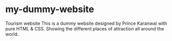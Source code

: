 # my-dummy-website
Tourism website
This is a dummy website designed by Prince Karanwal with pure HTML & CSS.
Showing the different places of attraction all around the world.
